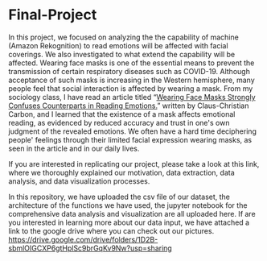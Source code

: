 # Final-Project

In this project, we focused on analyzing the the capability of machine (Amazon Rekognition) to read emotions will be affected with facial coverings. We also investigated to what extend the capability will be affected. Wearing face masks is one of the essential means to prevent the transmission of certain respiratory diseases such as COVID-19. Although acceptance of such masks is increasing in the Western hemisphere, many people feel that social interaction is affected by wearing a mask. From my sociology class, I have read an article titled “[Wearing Face Masks Strongly Confuses Counterparts in Reading Emotions.](https://doi.org/10.3389/fpsyg.2020.566886)” written by  Claus-Christian Carbon, and I learned that the existence of a mask affects emotional reading, as evidenced by reduced accuracy and trust in one's own judgment of the revealed emotions. We often have a hard time deciphering people' feelings through their limited facial expression wearing masks, as seen in the article and in our daily lives.

If you are interested in replicating our project, please take a look at this link, where we thoroughly explained our motivation, data extraction, data analysis, and data visualization processes.

In this repository, we have uploaded the csv file of our dataset, the architecture of the functions we have used, the jupyter notebook for the comprehensive data analysis and visualization are all uploaded here. If are you interested in learning more about our data input, we have attached a link to the google drive where you can check out our pictures. https://drive.google.com/drive/folders/1D2B-sbmlOIGCXP6gtHplSc9brGqKv9Nw?usp=sharing
